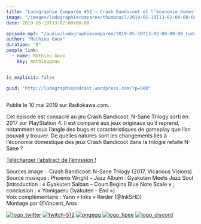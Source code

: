 ```yaml
---
title: "Ludographie Comparée #52 – Crash Bandicoot et l’économie domestique du jeu vidéo"
image: "/images/ludographiecomparee/thumbnail/2019-05-10T13-02-00-00-00_LudographieCompare52CrashBandicootetlconomiedomestiquedujeuvido.jpg"
date: 2019-05-10T13:02:00+00:00

episode_mp3: "/audio/ludographiecomparee/2019-05-10T13-02-00-00-00_LudographieCompare52CrashBandicootetlconomiedomestiquedujeuvido.mp3"
author: "Mathieu Goux"
duration: "0"
people_link: 
  - name: Mathieu Goux
    key: mathieugoux


is_explicit: false

guid: "http://ludographiepodcast.wordpress.com/?p=500"
---
```


<PodcastHeader/>

<!-- ECRIRE LA DESCRIPTION DE L'EPISODE SOUS CETTE LIGNE -->
<p>Publié le 10 mai 2019 sur Radiokawa.com.</p>
<p>Cet épisode est consacré au jeu Crash Bandicoot: N-Sane Trilogy sorti en 2017 sur PlayStation 4. Il est comparé aux jeux originaux qu’il reprend, notamment sous l’angle des bugs et caractéristiques de gameplay que l’on pouvait y trouver. De quelles natures sont les changements liés à l’économie domestique des jeux Crash Bandicoot dans la trilogie refaite N-Sane ?</p>
<p><a title="LC52-abstract" href="/resources/ludographiecomparee/2019-05-10T13-02-00-00-00_LudographieCompare52CrashBandicootetlconomiedomestiquedujeuvido/lc52-abstract.pdf" rel="nofollow">Télécharger l’abstract de l’émission !</a></p>
<p></p>
<a href="" rel="nofollow"></a>
 
<p>Sources image :&nbsp; Crash Bandicoot: N-Sane Trilogy (2017, Vicarious Visions)<br>
Source musique : Phoenix Wright – Jazz Album : Gyakuten Meets Jazz Soul (introduction : «&nbsp;Gyakuten Saiban – Court Begins Blue Note Scale&nbsp;» ; conclusion : «&nbsp;Yomigaeru Gyakuten – End&nbsp;»)<br>
Voix complémentaire : Yann «&nbsp;Inks&nbsp;» Rieder (@InkSHD)<br>
Montage par&nbsp;@Vincent_Aros</p>


<tr>
<td><a href="https://twitter.com/Gouximan" rel="nofollow"><img src="/resources/ludographiecomparee/2019-05-10T13-02-00-00-00_LudographieCompare52CrashBandicootetlconomiedomestiquedujeuvido/logo_twitter-1.png" alt="logo_twitter"></a></td>
<td><a href="https://www.twitch.tv/mathieugoux" rel="nofollow"><img src="/resources/ludographiecomparee/2019-05-10T13-02-00-00-00_LudographieCompare52CrashBandicootetlconomiedomestiquedujeuvido/twitch-512-1.png" alt="twitch-512"></a></td>
<td><a href="https://www.youtube.com/user/MattTheFatalifieur/videos" rel="nofollow"><img src="/resources/ludographiecomparee/2019-05-10T13-02-00-00-00_LudographieCompare52CrashBandicootetlconomiedomestiquedujeuvido/pngegg.png" alt="pngegg"></a></td>
<td><a href="http://fr.tipeee.com/calvinball" rel="nofollow"><img src="/resources/ludographiecomparee/2019-05-10T13-02-00-00-00_LudographieCompare52CrashBandicootetlconomiedomestiquedujeuvido/logo_tipee-1.png" alt="logo_tipee"></a></td>
<td><a href="https://discord.com/invite/4RnA9v7" rel="nofollow"><img src="/resources/ludographiecomparee/2019-05-10T13-02-00-00-00_LudographieCompare52CrashBandicootetlconomiedomestiquedujeuvido/logo_discord-1.png" alt="logo_discord"></a></td>
</tr>




